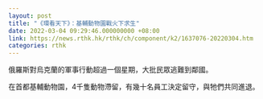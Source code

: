 ```yaml
---
layout: post
title: "《環看天下》：基輔動物園戰火下求生"
date: 2022-03-04 09:29:46.000000000 +08:00
link: https://news.rthk.hk/rthk/ch/component/k2/1637076-20220304.htm
categories: rthk
---
```


俄羅斯對烏克蘭的軍事行動超過一個星期，大批民眾逃難到鄰國。

在首都基輔動物園，4千隻動物滯留，有幾十名員工決定留守，與牠們共同進退。
